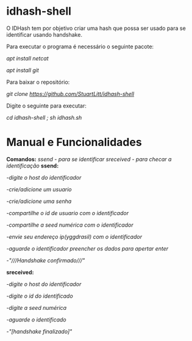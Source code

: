 # idhash-shell
O IDHash tem por objetivo criar uma hash que possa ser usado para se identificar usando handshake.

Para executar o programa é necessário o seguinte pacote:

*apt install netcat*

*apt install git*

Para baixar o repositório:

*git clone https://github.com/StuartLitt/idhash-shell*

Digite o seguinte para executar:

*cd idhash-shell ; sh idhash.sh*

# Manual e Funcionalidades
**Comandos:**
*ssend - para se identificar*
*sreceived - para checar a identificação*
**ssend:**

*-digite o host do identificador*

*-crie/adicione um usuario*

*-crie/adicione uma senha*

*-compartilhe o id de usuario com o identificador*

*-compartilhe a seed numérica com o identificador*

*-envie seu endereço ip(yggdrasil) com o identificador*

*-aguarde o identificador preencher os dados para apertar enter*

*-"///Handshake confirmado///"*

**sreceived:**

*-digite o host do identificador*

*-digite o id do identificado*

*-digite a seed numérica*

*-aguarde o identificado*

*-"[handshake finalizado]"*
